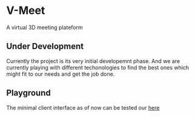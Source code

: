 # V-Meet
A virtual 3D meeting plateform



## Under Development

Currently the project is its very initial developemnt phase. And we are currently playing with different techonologies to find the best ones which might fit to our needs and get the job done.


## Playground

The minimal client interface as of now can be tested our [here](https://simmer.io/@JavaFan/v-meet)
